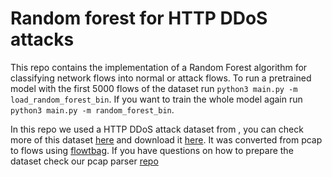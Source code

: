 # Random forest for HTTP DDoS attacks

This repo contains the implementation of a Random Forest algorithm for classifying network flows into normal or attack flows. To run a pretrained model with the first 5000 flows of the dataset run `python3 main.py -m load_random_forest_bin`. If you want to train the whole model again run `python3 main.py -m random_forest_bin`.

In this repo we used a HTTP DDoS attack dataset from , you can check more of this dataset [here](https://www.unb.ca/cic/datasets/dos-dataset.html) and download it [here](http://205.174.165.80/CICDataset/ISCX-SlowDoS-2016/Dataset/). It was converted from pcap to flows using [flowtbag](https://github.com/DanielArndt/flowtbag). If you have questions on how to prepare the dataset check our pcap parser [repo](https://github.com/jatj/pcapParser)